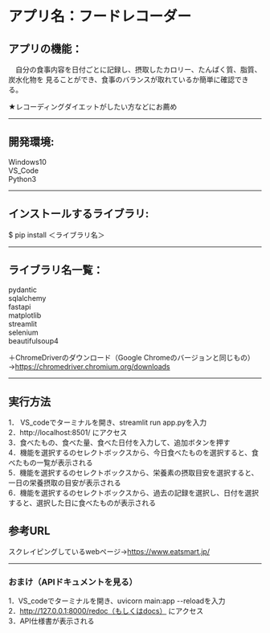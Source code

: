 アプリ名：フードレコーダー
====

## アプリの機能：
　自分の食事内容を日付ごとに記録し、摂取したカロリー、たんぱく質、脂質、炭水化物を
見ることができ、食事のバランスが取れているか簡単に確認できる。

   ★レコーディングダイエットがしたい方などにお薦め

---
## 開発環境:
Windows10\
VS_Code\
Python3

---
## インストールするライブラリ:

$ pip install ＜ライブラリ名＞

---
## ライブラリ名一覧：

pydantic\
sqlalchemy\
fastapi\
matplotlib\
streamlit\
selenium\
beautifulsoup4

＋ChromeDriverのダウンロード（Google Chromeのバージョンと同じもの）→https://chromedriver.chromium.org/downloads

---
## 実行方法

1． VS_codeでターミナルを開き、streamlit run app.pyを入力\
2．http://localhost:8501/ にアクセス \
3．食べたもの、食べた量、食べた日付を入力して、追加ボタンを押す\
4．機能を選択するのセレクトボックスから、今日食べたものを選択すると、食べたもの一覧が表示される\
5．機能を選択するのセレクトボックスから、栄養素の摂取目安を選択すると、一日の栄養摂取の目安が表示される\
6．機能を選択するのセレクトボックスから、過去の記録を選択し、日付を選択すると、選択した日に食べたものが表示される

## 参考URL
スクレイピングしているwebページ→https://www.eatsmart.jp/

---
### おまけ（APIドキュメントを見る）
1．VS_codeでターミナルを開き、uvicorn main:app --reloadを入力\
2．http://127.0.0.1:8000/redoc（もしくはdocs） にアクセス \
3．API仕様書が表示される

